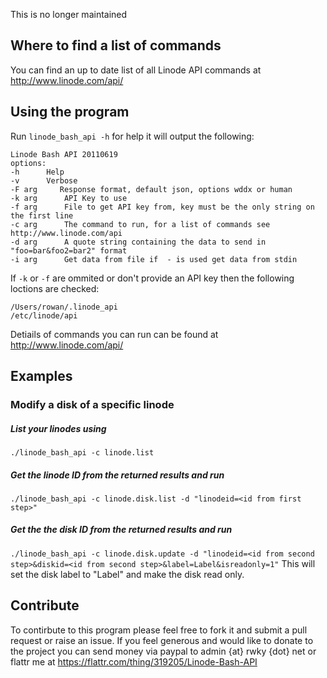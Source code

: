 This is no longer maintained

Where to find a list of commands
-------------------------------
You can find an up to date list of all Linode API commands at http://www.linode.com/api/

Using the program
----------------
Run ``linode_bash_api -h`` for help it will output the following:
```
Linode Bash API 20110619
options:
-h      Help
-v      Verbose
-F arg     Response format, default json, options wddx or human
-k arg      API Key to use
-f arg      File to get API key from, key must be the only string on the first line
-c arg      The command to run, for a list of commands see http://www.linode.com/api
-d arg      A quote string containing the data to send in "foo=bar&foo2=bar2" format
-i arg      Get data from file if  - is used get data from stdin
```
If ``-k`` or ``-f`` are ommited or don't provide an API key then the following loctions are checked:
```
/Users/rowan/.linode_api
/etc/linode/api
```

Detiails of commands you can run can be found at http://www.linode.com/api/

Examples
--------

### Modify a disk of a specific linode
##### List your linodes using
``./linode_bash_api -c linode.list``
##### Get the linode ID from the returned results and run
``./linode_bash_api -c linode.disk.list -d "linodeid=<id from first step>"``
##### Get the the disk ID from the returned results and run
``./linode_bash_api -c linode.disk.update -d "linodeid=<id from second step>&diskid=<id from second step>&label=Label&isreadonly=1"``
This will set the disk label to "Label" and make the disk read only.

Contribute
----------
To contirbute to this program please feel free to fork it and submit a pull request or raise an issue.
If you feel generous and would like to donate to the project you can send money via paypal to admin {at} rwky {dot} net or flattr me at https://flattr.com/thing/319205/Linode-Bash-API
